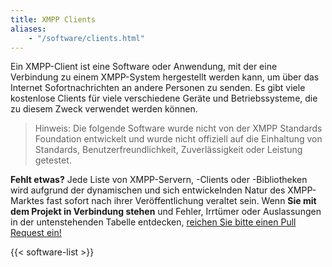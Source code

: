 ```yaml
---
title: XMPP Clients
aliases:
    - "/software/clients.html"
---
```



Ein XMPP-Client ist eine Software oder Anwendung, mit der eine Verbindung zu einem XMPP-System hergestellt werden kann, um über das Internet Sofortnachrichten an andere Personen zu senden. Es gibt viele kostenlose Clients für viele verschiedene Geräte und Betriebssysteme, die zu diesem Zweck verwendet werden können.

> Hinweis: Die folgende Software wurde nicht von der XMPP Standards Foundation entwickelt und wurde nicht offiziell auf die Einhaltung von Standards, Benutzerfreundlichkeit, Zuverlässigkeit oder Leistung getestet.

__Fehlt etwas?__ Jede Liste von XMPP-Servern, -Clients oder -Bibliotheken wird aufgrund der dynamischen und sich entwickelnden Natur des XMPP-Marktes fast sofort nach ihrer Veröffentlichung veraltet sein. Wenn __Sie mit dem Projekt in Verbindung stehen__ und Fehler, Irrtümer oder Auslassungen in der untenstehenden Tabelle entdecken, [reichen Sie bitte einen Pull Request ein!](https://github.com/xsf/xmpp.org/tree/master/tools/README.rst)

{{< software-list >}}
